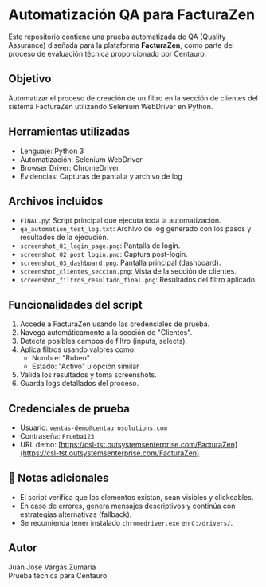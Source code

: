 # Automatización QA para FacturaZen 

Este repositorio contiene una prueba automatizada de QA (Quality Assurance) diseñada para la plataforma **FacturaZen**, como parte del proceso de evaluación técnica proporcionado por Centauro.

## Objetivo

Automatizar el proceso de creación de un filtro en la sección de clientes del sistema FacturaZen utilizando Selenium WebDriver en Python.

## Herramientas utilizadas

- Lenguaje: Python 3
- Automatización: Selenium WebDriver
- Browser Driver: ChromeDriver
- Evidencias: Capturas de pantalla y archivo de log

## Archivos incluidos

- `FINAL.py`: Script principal que ejecuta toda la automatización.
- `qa_automation_test_log.txt`: Archivo de log generado con los pasos y resultados de la ejecución.
- `screenshot_01_login_page.png`: Pantalla de login.
- `screenshot_02_post_login.png`: Captura post-login.
- `screenshot_03_dashboard.png`: Pantalla principal (dashboard).
- `screenshot_clientes_seccion.png`: Vista de la sección de clientes.
- `screenshot_filtros_resultado_final.png`: Resultados del filtro aplicado.

## Funcionalidades del script

1. Accede a FacturaZen usando las credenciales de prueba.
2. Navega automáticamente a la sección de "Clientes".
3. Detecta posibles campos de filtro (inputs, selects).
4. Aplica filtros usando valores como:
   - Nombre: "Ruben"
   - Estado: "Activo" u opción similar
5. Valida los resultados y toma screenshots.
6. Guarda logs detallados del proceso.

## Credenciales de prueba

- Usuario: `ventas-demo@centaurosolutions.com`
- Contraseña: `Prueba123`
- URL demo: [https://csl-tst.outsystemsenterprise.com/FacturaZen](https://csl-tst.outsystemsenterprise.com/FacturaZen)

## 📝 Notas adicionales

- El script verifica que los elementos existan, sean visibles y clickeables.
- En caso de errores, genera mensajes descriptivos y continúa con estrategias alternativas (fallback).
- Se recomienda tener instalado `chromedriver.exe` en `C:/drivers/`.

## Autor

Juan Jose Vargas Zumaria  
Prueba técnica para Centauro 
